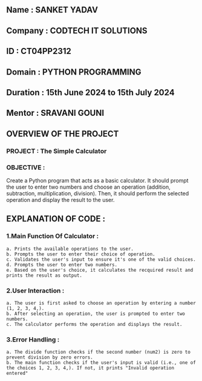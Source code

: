 ## **Name :** SANKET YADAV
## **Company :** CODTECH IT SOLUTIONS
## **ID :** CT04PP2312
## **Domain :** PYTHON PROGRAMMING
## **Duration :** 15th June 2024 to 15th July 2024
## **Mentor :** SRAVANI GOUNI

## OVERVIEW OF THE PROJECT

  ### PROJECT : The Simple Calculator
  ### OBJECTIVE :
  Create a Python program that acts as a basic calculator. It should prompt the user to
  enter two numbers and choose an operation (addition, subtraction, multiplication,
  division). Then, it should perform the selected operation and display the result to the
  user.

## EXPLANATION OF CODE :
  ### 1.Main Function Of Calculator :
    a. Prints the available operations to the user.
    b. Prompts the user to enter their choice of operation.
    c. Validates the user's input to ensure it's one of the valid choices.
    d. Prompts the user to enter two numbers.
    e. Based on the user's choice, it calculates the recquired result and prints the result as output.

  ### 2.User Interaction :
    a. The user is first asked to choose an operation by entering a number (1, 2, 3, 4,).
    b. After selecting an operation, the user is prompted to enter two numbers.
    c. The calculator performs the operation and displays the result.
    
  ### 3.Error Handling :
    a. The divide function checks if the second number (num2) is zero to prevent division by zero errors.
    b. The main function checks if the user's input is valid (i.e., one of the choices 1, 2, 3, 4,). If not, it prints "Invalid operation entered"

    
